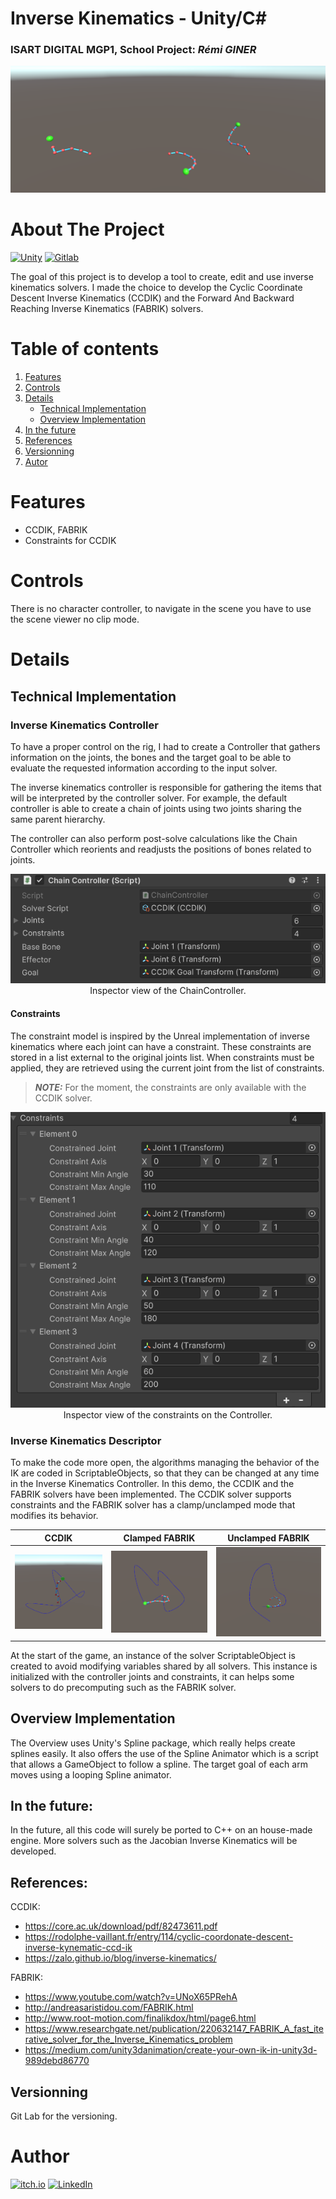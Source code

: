 # Inverse Kinematics - **Unity/C#**
### ISART DIGITAL MGP1, School Project: *Rémi GINER*

<div style="text-align:center">

![RollerCoaster](Annexes/InverseKinematics.png)

</div>

<!-- ABOUT THE PROJECT -->
# About The Project 
[![Unity](https://img.shields.io/badge/dynamic/yaml?url=https://raw.githubusercontent.com/remisansfamine/inverse-kinematics/master/ProjectSettings/ProjectVersion.txt&query=m_EditorVersion&logo=unity&label=Unity&color=grey)](https://unity.com)
[![Gitlab](https://img.shields.io/badge/GitLab-292961?&logo=gitlab)](https://gitlab.com)

The goal of this project is to develop a tool to create, edit and use inverse kinematics solvers. I made the choice to develop the Cyclic Coordinate Descent Inverse Kinematics (CCDIK) and the Forward And Backward Reaching Inverse Kinematics (FABRIK) solvers.

# Table of contents
1. [Features](#features)
2. [Controls](#controls)
3. [Details](#details)
    - [Technical Implementation](#technical-implementation)
    - [Overview Implementation](#overview-implementation)
4. [In the future](#itf)
5. [References](#references)
6. [Versionning](#versionning)
7. [Autor](#author)


# Features
- CCDIK, FABRIK
- Constraints for CCDIK

# Controls
There is no character controller, to navigate in the scene you have to use the scene viewer no clip mode.

# Details
## Technical Implementation

### **Inverse Kinematics Controller**
To have a proper control on the rig, I had to create a Controller that gathers information on the joints, the bones and the target goal to be able to evaluate the requested information according to the input solver.

The inverse kinematics controller is responsible for gathering the items that will be interpreted by the controller solver. For example, the default controller is able to create a chain of joints using two joints sharing the same parent hierarchy.

The controller can also perform post-solve calculations like the Chain Controller which reorients and readjusts the positions of bones related to joints.

<div style="text-align:center">

![SplineController](Annexes/ChainController.png)
Inspector view of the ChainController.
</div>

#### **Constraints**
The constraint model is inspired by the Unreal implementation of inverse kinematics where each joint can have a constraint. These constraints are stored in a list external to the original joints list. When constraints must be applied, they are retrieved using the current joint from the list of constraints.

> **_NOTE:_**  For the moment, the constraints are only available with the CCDIK solver.

<div style="text-align:center">

![SplineController](Annexes/Constraints.png)
Inspector view of the constraints on the Controller.

</div>

### **Inverse Kinematics Descriptor**

To make the code more open, the algorithms managing the behavior of the IK are coded in ScriptableObjects, so that they can be changed at any time in the Inverse Kinematics Controller. In this demo, the CCDIK and the FABRIK solvers have been implemented. The CCDIK solver supports constraints and the FABRIK solver has a clamp/unclamped mode that modifies its behavior.

CCDIK|Clamped FABRIK|Unclamped FABRIK
:-:|:-:|:-:
![](Annexes/CCDIK.gif)|![](Annexes/ClampedFABRIK.gif)|![](Annexes/UnclampedFABRIK.gif)

At the start of the game, an instance of the solver ScriptableObject is created to avoid modifying variables shared by all solvers. This instance is initialized with the controller joints and constraints, it can helps some solvers to do precomputing such as the FABRIK solver. 

## Overview Implementation

The Overview uses Unity's Spline package, which really helps create splines easily. It also offers the use of the Spline Animator which is a script that allows a GameObject to follow a spline. The target goal of each arm moves using a looping Spline animator.

## In the future:
In the future, all this code will surely be ported to C++ on an house-made engine. More solvers such as the Jacobian Inverse Kinematics will be developed.

## References:
CCDIK:
- https://core.ac.uk/download/pdf/82473611.pdf
- https://rodolphe-vaillant.fr/entry/114/cyclic-coordonate-descent-inverse-kynematic-ccd-ik
- https://zalo.github.io/blog/inverse-kinematics/

FABRIK:
- https://www.youtube.com/watch?v=UNoX65PRehA
- http://andreasaristidou.com/FABRIK.html
- http://www.root-motion.com/finalikdox/html/page6.html
- https://www.researchgate.net/publication/220632147_FABRIK_A_fast_iterative_solver_for_the_Inverse_Kinematics_problem
- https://medium.com/unity3danimation/create-your-own-ik-in-unity3d-989debd86770

## Versionning
Git Lab for the versioning.

# Author
[![itch.io](https://img.shields.io/badge/itch.io-%23FF0B34?logo=itch.io&logoColor=white)](https://remisansfamine.itch.io)
[![LinkedIn](https://img.shields.io/badge/LinkedIn-0072b1?logo=Linkedin)](https://www.linkedin.com/in/remi-giner)
